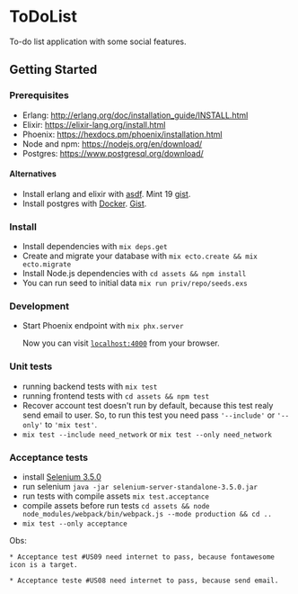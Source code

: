 # ToDoList

To-do list application with some social features.

## Getting Started

### Prerequisites

  * Erlang: http://erlang.org/doc/installation_guide/INSTALL.html
  * Elixir: https://elixir-lang.org/install.html
  * Phoenix: https://hexdocs.pm/phoenix/installation.html
  * Node and npm: https://nodejs.org/en/download/
  * Postgres: https://www.postgresql.org/download/

#### Alternatives
  
  * Install erlang and elixir with [asdf](https://github.com/asdf-vm/asdf). Mint 19 [gist](https://gist.github.com/paulorsouza/ce86c918721444738d75429f4a505059).
  * Install postgres with [Docker](https://www.docker.com/). [Gist](https://gist.github.com/paulorsouza/214de39e122c19c231ab92a9dc7669e4).


### Install

  * Install dependencies with `mix deps.get`
  * Create and migrate your database with `mix ecto.create && mix ecto.migrate`
  * Install Node.js dependencies with `cd assets && npm install`
  * You can run seed to initial data `mix run priv/repo/seeds.exs`

### Development

  * Start Phoenix endpoint with `mix phx.server`

    Now you can visit [`localhost:4000`](http://localhost:4000) from your browser.

### Unit tests

  * running backend tests with `mix test`
  * running frontend tests with `cd assets && npm test`
  * Recover account test doesn't run by default, because this test realy send email to user. So, to run this test you need pass `'--include'` or `'--only'` to `'mix test'`.
  * `mix test --include need_network` or `mix test --only need_network`

### Acceptance tests

  * install [Selenium 3.5.0](https://selenium-release.storage.googleapis.com/index.html?path=3.5/)
  * run selenium `java -jar selenium-server-standalone-3.5.0.jar`
  * run tests with compile assets `mix test.acceptance`
  * compile assets before run tests `cd assets && node node_modules/webpack/bin/webpack.js --mode production && cd ..`
  * `mix test --only acceptance`

  Obs: 
    
    * Acceptance test #US09 need internet to pass, because fontawesome icon is a target.
  
    * Acceptance teste #US08 need internet to pass, because send email.